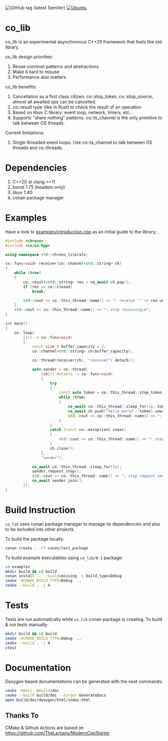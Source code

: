 ![GitHub tag (latest SemVer)](https://img.shields.io/github/v/tag/dmitryikh/co_lib?label=%20version&sort=semver&style=plastic)
[![Ubuntu](https://github.com/dmitryikh/co_lib/actions/workflows/ubuntu.yml/badge.svg?branch=master)](https://github.com/dmitryikh/co_lib/actions/workflows/ubuntu.yml)


# co_lib

co_lib is an experimental asynchronous C++20 framework that feels like std library.

co_lib design priorities:
1. Reuse common patterns and abstractions
2. Make it hard to misuse
3. Performance also matters

co_lib benefits:
1. Cancellation as a first class citizen: co::stop_token, co::stop_source, almost all awaited ops can be cancelled.
2. co::result<T> type (like in Rust) to check the result of an operation
3. Based on libuv C library: event loop, network, timers, etc..
4. Supports "share nothing" patterns. co::ts_channel is the only primitive to talk between OS threads.

Current limitations:
1. Single threaded event loops. Use co::ts_channel to talk between OS threads and co::threads.

# Dependencies
1. C++20 at clang >=11
2. boost 1.75 (headers only)
3. libuv 1.40
4. conan package manager

# Examples

Have a look to [examples/introduction.cpp](examples/introduction.cpp) as an initial guide to the library;

```cpp
#include <chrono>
#include <co/co.hpp>

using namespace std::chrono_literals;

co::func<void> receiver(co::channel<std::string> ch)
{
    while (true)
    {
        co::result<std::string> res = co_await ch.pop();
        if (res == co::closed)
            break;

        std::cout << co::this_thread::name() << ": receive '" << res.unwrap() << "'\n";
    }
    std::cout << co::this_thread::name() << ": stop receiving\n";
}

int main()
{
    co::loop(
        []() -> co::func<void>
        {
            const size_t buffer_capacity = 2;
            co::channel<std::string> ch(buffer_capacity);

            co::thread(receiver(ch), "receiver").detach();

            auto sender = co::thread(
                [ch]() mutable -> co::func<void>
                {
                    try
                    {
                        const auto token = co::this_thread::stop_token();
                        while (true)
                        {
                            co_await co::this_thread::sleep_for(1s, token).unwrap();
                            co_await ch.push("hello world", token).unwrap();
                            std::cout << co::this_thread::name() << ": send a value\n";
                        }
                    }
                    catch (const co::exception& coexc)
                    {
                        std::cout << co::this_thread::name() << ": stop sending - " << coexc << "\n";
                    }
                    ch.close();
                },
                "sender");

            co_await co::this_thread::sleep_for(5s);
            sender.request_stop();
            std::cout << co::this_thread::name() << ": stop request sent\n";
            co_await sender.join();
        });
}
```

# Build Instruction
`co_lib` uses conan package manager to manage its dependencies and also to be included
into other projects.

To build the package locally:

```bash
conan create . -tf conan/test_package
```

To build example executables using `co_lib/0.1` package:
```bash
cd examples
mkdir build && cd build
conan install .. --build=missing -s build_type=Debug
cmake -DCMAKE_BUILD_TYPE=Debug  ..
cmake --build . -j 4
```

# Tests
Tests are run automatically while `co_lib` conan package is creating. To
build & run tests manually:

```bash
mkdir build && cd build
cmake -DCMAKE_BUILD_TYPE=Debug  ..
cmake --build . -j 4
ctest
```

# Documentation
Doxygen based documentations can be generated with the next commands:

```bash
cmake -Hdocs -Bbuild/doc
cmake --build build/doc --target GenerateDocs
open build/doc/doxygen/html/index.html
```

## Thanks To
CMake & Github Actions are based on https://github.com/TheLartians/ModernCppStarter
